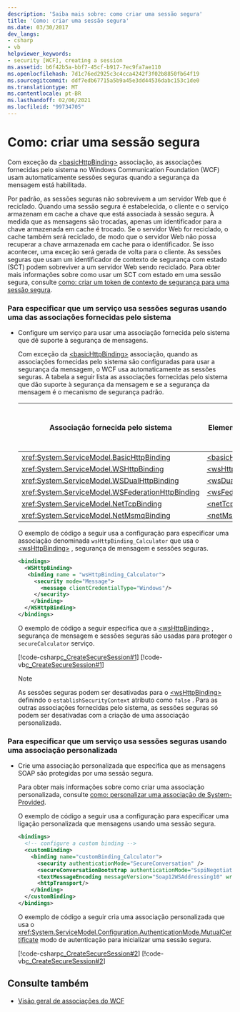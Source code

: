 ```yaml
---
description: 'Saiba mais sobre: como criar uma sessão segura'
title: 'Como: criar uma sessão segura'
ms.date: 03/30/2017
dev_langs:
- csharp
- vb
helpviewer_keywords:
- security [WCF], creating a session
ms.assetid: b6f42b5a-bbf7-45cf-b917-7ec9fa7ae110
ms.openlocfilehash: 7d1c76ed2925c3c4cca4242f3f02b8850fb64f19
ms.sourcegitcommit: ddf7edb67715a5b9a45e3dd44536dabc153c1de0
ms.translationtype: MT
ms.contentlocale: pt-BR
ms.lasthandoff: 02/06/2021
ms.locfileid: "99734705"
---
```

# <a name="how-to-create-a-secure-session"></a>Como: criar uma sessão segura

Com exceção da [\<basicHttpBinding>](../../configure-apps/file-schema/wcf/basichttpbinding.md) associação, as associações fornecidas pelo sistema no Windows Communication Foundation (WCF) usam automaticamente sessões seguras quando a segurança da mensagem está habilitada.  
  
 Por padrão, as sessões seguras não sobrevivem a um servidor Web que é reciclado. Quando uma sessão segura é estabelecida, o cliente e o serviço armazenam em cache a chave que está associada à sessão segura. À medida que as mensagens são trocadas, apenas um identificador para a chave armazenada em cache é trocado. Se o servidor Web for reciclado, o cache também será reciclado, de modo que o servidor Web não possa recuperar a chave armazenada em cache para o identificador. Se isso acontecer, uma exceção será gerada de volta para o cliente. As sessões seguras que usam um identificador de contexto de segurança com estado (SCT) podem sobreviver a um servidor Web sendo reciclado. Para obter mais informações sobre como usar um SCT com estado em uma sessão segura, consulte [como: criar um token de contexto de segurança para uma sessão segura](how-to-create-a-security-context-token-for-a-secure-session.md).  
  
### <a name="to-specify-that-a-service-uses-secure-sessions-by-using-one-of-the-system-provided-bindings"></a>Para especificar que um serviço usa sessões seguras usando uma das associações fornecidas pelo sistema  
  
- Configure um serviço para usar uma associação fornecida pelo sistema que dê suporte à segurança de mensagens.  
  
     Com exceção da [\<basicHttpBinding>](../../configure-apps/file-schema/wcf/basichttpbinding.md) associação, quando as associações fornecidas pelo sistema são configuradas para usar a segurança da mensagem, o WCF usa automaticamente as sessões seguras. A tabela a seguir lista as associações fornecidas pelo sistema que dão suporte à segurança da mensagem e se a segurança da mensagem é o mecanismo de segurança padrão.  
  
    |Associação fornecida pelo sistema|Elemento de configuração|Segurança de mensagem ativada por padrão|  
    |------------------------------|---------------------------|------------------------------------|  
    |<xref:System.ServiceModel.BasicHttpBinding>|[\<basicHttpBinding>](../../configure-apps/file-schema/wcf/basichttpbinding.md)|Não|  
    |<xref:System.ServiceModel.WSHttpBinding>|[\<wsHttpBinding>](../../configure-apps/file-schema/wcf/wshttpbinding.md)|Sim|  
    |<xref:System.ServiceModel.WSDualHttpBinding>|[\<wsDualHttpBinding>](../../configure-apps/file-schema/wcf/wsdualhttpbinding.md)|Sim|  
    |<xref:System.ServiceModel.WSFederationHttpBinding>|[\<wsFederationHttpBinding>](../../configure-apps/file-schema/wcf/wsfederationhttpbinding.md)|Sim|  
    |<xref:System.ServiceModel.NetTcpBinding>|[\<netTcpBinding>](../../configure-apps/file-schema/wcf/nettcpbinding.md)|Não|  
    |<xref:System.ServiceModel.NetMsmqBinding>|[\<netMsmqBinding>](../../configure-apps/file-schema/wcf/netmsmqbinding.md)|Não|  
  
     O exemplo de código a seguir usa a configuração para especificar uma associação denominada `wsHttpBinding_Calculator` que usa o [\<wsHttpBinding>](../../configure-apps/file-schema/wcf/wshttpbinding.md) , segurança de mensagem e sessões seguras.  
  
    ```xml  
    <bindings>  
      <WSHttpBinding>  
       <binding name = "wsHttpBinding_Calculator">  
         <security mode="Message">  
           <message clientCredentialType="Windows"/>  
         </security>  
        </binding>  
      </WSHttpBinding>  
    </bindings>  
    ```  
  
     O exemplo de código a seguir especifica que a [\<wsHttpBinding>](../../configure-apps/file-schema/wcf/wshttpbinding.md) , segurança de mensagem e sessões seguras são usadas para proteger o `secureCalculator` serviço.  
  
     [!code-csharp[c_CreateSecureSession#1](../../../../samples/snippets/csharp/VS_Snippets_CFX/c_createsecuresession/cs/secureservice.cs#1)]
     [!code-vb[c_CreateSecureSession#1](../../../../samples/snippets/visualbasic/VS_Snippets_CFX/c_createsecuresession/vb/secureservice.vb#1)]  
  
    > [!NOTE]
    > As sessões seguras podem ser desativadas para o [\<wsHttpBinding>](../../configure-apps/file-schema/wcf/wshttpbinding.md) definindo o `establishSecurityContext` atributo como `false` . Para as outras associações fornecidas pelo sistema, as sessões seguras só podem ser desativadas com a criação de uma associação personalizada.  
  
### <a name="to-specify-that-a-service-uses-secure-sessions-by-using-a-custom-binding"></a>Para especificar que um serviço usa sessões seguras usando uma associação personalizada  
  
- Crie uma associação personalizada que especifica que as mensagens SOAP são protegidas por uma sessão segura.  
  
     Para obter mais informações sobre como criar uma associação personalizada, consulte [como: personalizar uma associação de System-Provided](../extending/how-to-customize-a-system-provided-binding.md).  
  
     O exemplo de código a seguir usa a configuração para especificar uma ligação personalizada que mensagens usando uma sessão segura.  
  
    ```xml  
    <bindings>  
      <!-- configure a custom binding -->  
      <customBinding>  
        <binding name="customBinding_Calculator">  
          <security authenticationMode="SecureConversation" />  
          <secureConversationBootstrap authenticationMode="SspiNegotiated" />  
          <textMessageEncoding messageVersion="Soap12WSAddressing10" writeEncoding="utf-8"/>  
          <httpTransport/>  
        </binding>  
      </customBinding>  
    </bindings>  
    ```  
  
     O exemplo de código a seguir cria uma associação personalizada que usa o <xref:System.ServiceModel.Configuration.AuthenticationMode.MutualCertificate> modo de autenticação para inicializar uma sessão segura.  
  
     [!code-csharp[c_CreateSecureSession#2](../../../../samples/snippets/csharp/VS_Snippets_CFX/c_createsecuresession/cs/secureservice.cs#2)]
     [!code-vb[c_CreateSecureSession#2](../../../../samples/snippets/visualbasic/VS_Snippets_CFX/c_createsecuresession/vb/secureservice.vb#2)]  
  
## <a name="see-also"></a>Consulte também

- [Visão geral de associações do WCF](../bindings-overview.md)
